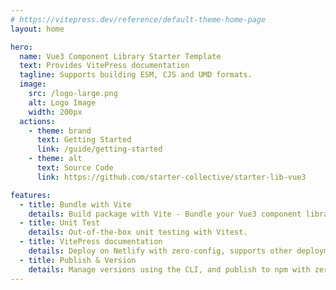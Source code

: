 ```yaml
---
# https://vitepress.dev/reference/default-theme-home-page
layout: home

hero:
  name: Vue3 Component Library Starter Template
  text: Provides VitePress documentation
  tagline: Supports building ESM, CJS and UMD formats.
  image:
    src: /logo-large.png
    alt: Logo Image
    width: 200px
  actions:
    - theme: brand
      text: Getting Started
      link: /guide/getting-started
    - theme: alt
      text: Source Code
      link: https://github.com/starter-collective/starter-lib-vue3

features:
  - title: Bundle with Vite
    details: Build package with Vite - Bundle your Vue3 component library with simple config.
  - title: Unit Test
    details: Out-of-the-box unit testing with Vitest.
  - title: VitePress documentation
    details: Deploy on Netlify with zero-config, supports other deployment methods as well.
  - title: Publish & Version
    details: Manage versions using the CLI, and publish to npm with zero-config
---
```

